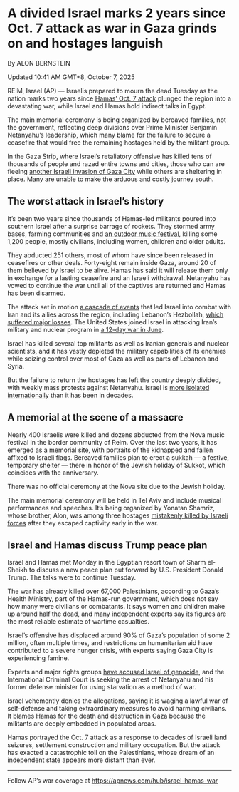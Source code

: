 # A divided Israel marks 2 years since Oct. 7 attack as war in Gaza grinds on and hostages languish

By ALON BERNSTEIN

Updated 10:41 AM GMT+8, October 7, 2025

REIM, Israel (AP) — Israelis prepared to mourn the dead Tuesday as the nation marks two years since [Hamas’ Oct. 7 attack](https://apnews.com/hub/israel-hamas-war) plunged the region into a devastating war, while Israel and Hamas hold indirect talks in Egypt.

The main memorial ceremony is being organized by bereaved families, not the government, reflecting deep divisions over Prime Minister Benjamin Netanyahu’s leadership, which many blame for the failure to secure a ceasefire that would free the remaining hostages held by the militant group.

In the Gaza Strip, where Israel’s retaliatory offensive has killed tens of thousands of people and razed entire towns and cities, those who can are fleeing [another Israeli invasion of Gaza City](https://apnews.com/article/israel-hamas-wars-09-16-2025-bfd8d7c9f75a9da3e101fb3c8cf6c518) while others are sheltering in place. Many are unable to make the arduous and costly journey south.

## The worst attack in Israel’s history

It’s been two years since thousands of Hamas-led militants poured into southern Israel after a surprise barrage of rockets. They stormed army bases, farming communities and [an outdoor music festival](https://apnews.com/article/israel-hamas-music-festival-survivors-89d5785b3caed4e5796b8750010877f9), killing some 1,200 people, mostly civilians, including women, children and older adults.

They abducted 251 others, most of whom have since been released in ceasefires or other deals. Forty-eight remain inside Gaza, around 20 of them believed by Israel to be alive. Hamas has said it will release them only in exchange for a lasting ceasefire and an Israeli withdrawal. Netanyahu has vowed to continue the war until all of the captives are returned and Hamas has been disarmed.

The attack set in motion [a cascade of events](https://apnews.com/article/israel-iran-nuclear-netanyahu-hezbollah-hamas-houthis-0e5ae5a36fe89f4df753f049be96322d) that led Israel into combat with Iran and its allies across the region, including Lebanon’s Hezbollah, [which suffered major losses](https://apnews.com/article/israel-palestinians-hamas-lebanon-hezbollah-ceasefire-3ed296f8317ecaa89c4e3548c75c9602). The United States joined Israel in attacking Iran’s military and nuclear program in [a 12-day war in June](https://apnews.com/article/iran-missiles-planetary-mixers-israel-war-527bd871b691898b20eee98294dcda64).

Israel has killed several top militants as well as Iranian generals and nuclear scientists, and it has vastly depleted the military capabilities of its enemies while seizing control over most of Gaza as well as parts of Lebanon and Syria.

But the failure to return the hostages has left the country deeply divided, with weekly mass protests against Netanyahu. Israel is [more isolated internationally](https://apnews.com/article/israel-palestinians-hamas-war-netanyahu-pariah-sanctions-rights-16c2a6774d4cf68194f7ae331a585007) than it has been in decades.

## A memorial at the scene of a massacre

Nearly 400 Israelis were killed and dozens abducted from the Nova music festival in the border community of Reim. Over the last two years, it has emerged as a memorial site, with portraits of the kidnapped and fallen affixed to Israeli flags. Bereaved families plan to erect a sukkah — a festive, temporary shelter — there in honor of the Jewish holiday of Sukkot, which coincides with the anniversary.

There was no official ceremony at the Nova site due to the Jewish holiday.

The main memorial ceremony will be held in Tel Aviv and include musical performances and speeches. It’s being organized by Yonatan Shamriz, whose brother, Alon, was among three hostages [mistakenly killed by Israeli forces](https://apnews.com/article/israel-hamas-war-news-12-15-2023-072436cece0f2351fadfed892e985554) after they escaped captivity early in the war.

## Israel and Hamas discuss Trump peace plan

Israel and Hamas met Monday in the Egyptian resort town of Sharm el-Sheikh to discuss a new peace plan put forward by U.S. President Donald Trump. The talks were to continue Tuesday.

The war has already killed over 67,000 Palestinians, according to Gaza’s Health Ministry, part of the Hamas-run government, which does not say how many were civilians or combatants. It says women and children make up around half the dead, and many independent experts say its figures are the most reliable estimate of wartime casualties.

Israel’s offensive has displaced around 90% of Gaza’s population of some 2 million, often multiple times, and restrictions on humanitarian aid have contributed to a severe hunger crisis, with experts saying Gaza City is experiencing famine.

Experts and major rights groups [have accused Israel of genocide](https://apnews.com/article/israel-palestinians-hamas-war-genocide-accusations-e6996472084cba5618e430d143f4b8d4), and the International Criminal Court is seeking the arrest of Netanyahu and his former defense minister for using starvation as a method of war.

Israel vehemently denies the allegations, saying it is waging a lawful war of self-defense and taking extraordinary measures to avoid harming civilians. It blames Hamas for the death and destruction in Gaza because the militants are deeply embedded in populated areas.

Hamas portrayed the Oct. 7 attack as a response to decades of Israeli land seizures, settlement construction and military occupation. But the attack has exacted a catastrophic toll on the Palestinians, whose dream of an independent state appears more distant than ever.

___

Follow AP’s war coverage at https://apnews.com/hub/israel-hamas-war